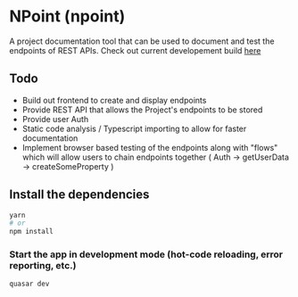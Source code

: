 # NPoint (npoint)
A project documentation tool that can be used to document and test the endpoints of REST APIs.
Check out current developement build [here](https://www.npoint.mc.hzuccon.com/#)

## Todo
- Build out frontend to create and display endpoints
- Provide REST API that allows the Project's endpoints to be stored
- Provide user Auth
- Static code analysis / Typescript importing to allow for faster documentation
- Implement browser based testing of the endpoints along with "flows" which will allow users to chain endpoints together ( Auth -> getUserData -> createSomeProperty )

## Install the dependencies
```bash
yarn
# or
npm install
```

### Start the app in development mode (hot-code reloading, error reporting, etc.)
```bash
quasar dev
```
